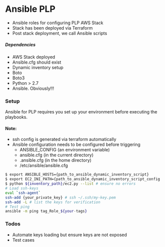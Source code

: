 # Ansible PLP

  - Ansible roles for configuring PLP AWS Stack
  - Stack has been deployed via Terraform
  - Post stack deployment, we call Ansible scripts

##### Dependencies

  - AWS Stack deployed
  - Ansible.cfg should exist
  - Dynamic inventory setup
  - Boto
  - Boto3
  - Python > 2.7
  - Ansible. Obviously!!!

### Setup

Ansible for PLP requires you set up your environment before executing the playbooks.

#### Note:
   - ssh config is generated via terraform automatically
   - Ansible configuration needs to be configured before triggering
     * ANSIBLE_CONFIG (an environment variable)
     * ansible.cfg (in the current directory)
     * .ansible.cfg (in the home directory)
     * /etc/ansible/ansible.cfg


```sh
$ export ANSIBLE_HOSTS={path_to_ansible_dynamic_inventory_script}
$ export EC2_INI_PATH={path_to_ansible_dynamic_inventory_script_config.ini}
$ python ${inventory_path}/ec2.py --list # ensure no errors
# Load ssh-keys
eval `ssh-agent`
ssh-add {your_private_key} # ssh ~/.ssh/my-key.pem
ssh-add -L # list the keys for verification
# Test ping
ansible -m ping tag_Role_${your-tags}
```

### Todos
 - Automate keys loading but ensure keys are not exposed
 - Test cases
